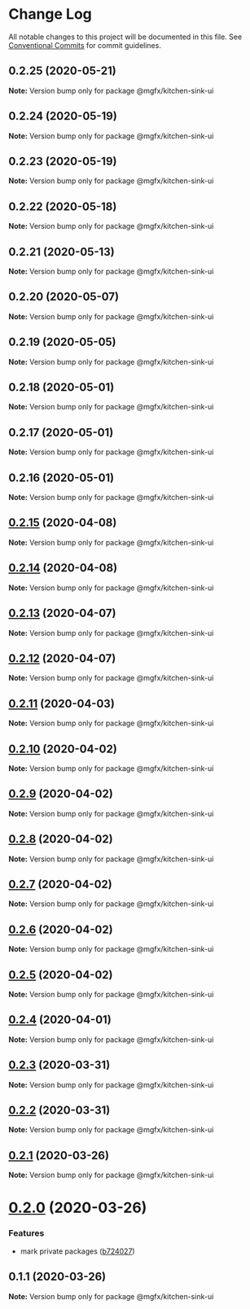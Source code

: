 # Change Log

All notable changes to this project will be documented in this file.
See [Conventional Commits](https://conventionalcommits.org) for commit guidelines.

## 0.2.25 (2020-05-21)

**Note:** Version bump only for package @mgfx/kitchen-sink-ui





## 0.2.24 (2020-05-19)

**Note:** Version bump only for package @mgfx/kitchen-sink-ui





## 0.2.23 (2020-05-19)

**Note:** Version bump only for package @mgfx/kitchen-sink-ui





## 0.2.22 (2020-05-18)

**Note:** Version bump only for package @mgfx/kitchen-sink-ui





## 0.2.21 (2020-05-13)

**Note:** Version bump only for package @mgfx/kitchen-sink-ui





## 0.2.20 (2020-05-07)

**Note:** Version bump only for package @mgfx/kitchen-sink-ui





## 0.2.19 (2020-05-05)

**Note:** Version bump only for package @mgfx/kitchen-sink-ui





## 0.2.18 (2020-05-01)

**Note:** Version bump only for package @mgfx/kitchen-sink-ui





## 0.2.17 (2020-05-01)

**Note:** Version bump only for package @mgfx/kitchen-sink-ui





## 0.2.16 (2020-05-01)

**Note:** Version bump only for package @mgfx/kitchen-sink-ui





## [0.2.15](https://github.com/ai-labs-team/mgFx/compare/@mgfx/kitchen-sink-ui@0.2.14...@mgfx/kitchen-sink-ui@0.2.15) (2020-04-08)

**Note:** Version bump only for package @mgfx/kitchen-sink-ui





## [0.2.14](https://github.com/ai-labs-team/mgFx/compare/@mgfx/kitchen-sink-ui@0.2.13...@mgfx/kitchen-sink-ui@0.2.14) (2020-04-08)

**Note:** Version bump only for package @mgfx/kitchen-sink-ui





## [0.2.13](https://github.com/ai-labs-team/mgFx/compare/@mgfx/kitchen-sink-ui@0.2.12...@mgfx/kitchen-sink-ui@0.2.13) (2020-04-07)

**Note:** Version bump only for package @mgfx/kitchen-sink-ui





## [0.2.12](https://github.com/ai-labs-team/mgFx/compare/@mgfx/kitchen-sink-ui@0.2.11...@mgfx/kitchen-sink-ui@0.2.12) (2020-04-07)

**Note:** Version bump only for package @mgfx/kitchen-sink-ui





## [0.2.11](https://github.com/ai-labs-team/mgFx/compare/@mgfx/kitchen-sink-ui@0.2.10...@mgfx/kitchen-sink-ui@0.2.11) (2020-04-03)

**Note:** Version bump only for package @mgfx/kitchen-sink-ui





## [0.2.10](https://github.com/ai-labs-team/mgFx/compare/@mgfx/kitchen-sink-ui@0.2.9...@mgfx/kitchen-sink-ui@0.2.10) (2020-04-02)

**Note:** Version bump only for package @mgfx/kitchen-sink-ui





## [0.2.9](https://github.com/ai-labs-team/mgFx/compare/@mgfx/kitchen-sink-ui@0.2.8...@mgfx/kitchen-sink-ui@0.2.9) (2020-04-02)

**Note:** Version bump only for package @mgfx/kitchen-sink-ui





## [0.2.8](https://github.com/ai-labs-team/mgFx/compare/@mgfx/kitchen-sink-ui@0.2.7...@mgfx/kitchen-sink-ui@0.2.8) (2020-04-02)

**Note:** Version bump only for package @mgfx/kitchen-sink-ui





## [0.2.7](https://github.com/ai-labs-team/mgFx/compare/@mgfx/kitchen-sink-ui@0.2.6...@mgfx/kitchen-sink-ui@0.2.7) (2020-04-02)

**Note:** Version bump only for package @mgfx/kitchen-sink-ui





## [0.2.6](https://github.com/ai-labs-team/mgFx/compare/@mgfx/kitchen-sink-ui@0.2.5...@mgfx/kitchen-sink-ui@0.2.6) (2020-04-02)

**Note:** Version bump only for package @mgfx/kitchen-sink-ui





## [0.2.5](https://github.com/ai-labs-team/mgFx/compare/@mgfx/kitchen-sink-ui@0.2.4...@mgfx/kitchen-sink-ui@0.2.5) (2020-04-02)

**Note:** Version bump only for package @mgfx/kitchen-sink-ui





## [0.2.4](https://github.com/ai-labs-team/mgFx/compare/@mgfx/kitchen-sink-ui@0.2.3...@mgfx/kitchen-sink-ui@0.2.4) (2020-04-01)

**Note:** Version bump only for package @mgfx/kitchen-sink-ui





## [0.2.3](https://github.com/ai-labs-team/mgFx/compare/@mgfx/kitchen-sink-ui@0.2.2...@mgfx/kitchen-sink-ui@0.2.3) (2020-03-31)

**Note:** Version bump only for package @mgfx/kitchen-sink-ui





## [0.2.2](https://github.com/ai-labs-team/mgFx/compare/@mgfx/kitchen-sink-ui@0.2.1...@mgfx/kitchen-sink-ui@0.2.2) (2020-03-31)

**Note:** Version bump only for package @mgfx/kitchen-sink-ui





## [0.2.1](https://github.com/ai-labs-team/mgFx/compare/@mgfx/kitchen-sink-ui@0.2.0...@mgfx/kitchen-sink-ui@0.2.1) (2020-03-26)

**Note:** Version bump only for package @mgfx/kitchen-sink-ui





# [0.2.0](https://github.com/ai-labs-team/mgFx/compare/@mgfx/kitchen-sink-ui@0.1.1...@mgfx/kitchen-sink-ui@0.2.0) (2020-03-26)


### Features

* mark private packages ([b724027](https://github.com/ai-labs-team/mgFx/commit/b724027))





## 0.1.1 (2020-03-26)

**Note:** Version bump only for package @mgfx/kitchen-sink-ui
